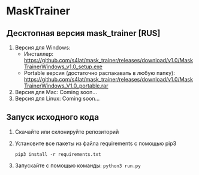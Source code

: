 # MaskTrainer

## Десктопная версия mask_trainer [RUS]

1. Версия для Windows: 
    - Инсталлер: https://github.com/s4lat/mask_trainer/releases/download/v1.0/MaskTrainerWindows_v1.0_setup.exe
    - Portable версия (достаточно распакавать в любую папку): https://github.com/s4lat/mask_trainer/releases/download/v1.0/MaskTrainerWindows_V1.0_portable.rar
2. Версия для Mac: Coming soon...
3. Версия для Linux: Coming soon...




## Запуск исходного кода
1. Скачайте или склонируйте репозиторий
2. Установите все пакеты из файла requirements с помощью pip3

    ```pip3 install -r requirements.txt```

3. Запускайте с помощью команды: ```python3 run.py```


